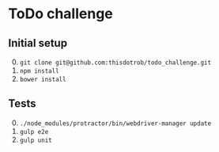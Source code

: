 ToDo challenge
===
Initial setup
---
0. ```git clone git@github.com:thisdotrob/todo_challenge.git```
0. ```npm install```
0. ```bower install```

Tests
---
0. ```./node_modules/protractor/bin/webdriver-manager update```
0. ```gulp e2e```
0. ```gulp unit```
